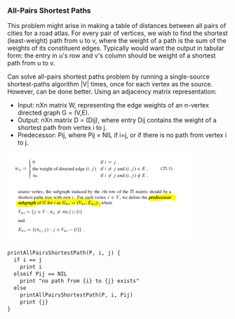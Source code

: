 ### All-Pairs Shortest Paths

This problem might arise in making a table of distances between all pairs of cities for a road atlas. For every pair of vertices, we wish to find the shortest (least-weight) path from u to v, where the weight of a path is the sum of the weights of its constituent edges. Typically would want the output in tabular form: the entry in u's row and v's column should be weight of a shortest path from u to v.

Can solve all-pairs shortest paths problem by running a single-source shortest-paths algorithm |V| times, once for each vertex as the source. However, can be done better. Using an adjacency matrix representation:
- Input: nXn matrix W, representing the edge weights of an n-vertex directed graph G = (V,E). 
- Output: nXn matrix D = (Dij), where entry Dij contains the weight of a shortest path from vertex i to j.
- Predecessor: Pij, where Pij = NIL if i=j, or if there is no path from vertex i to j. 

<img src="../../../images/all-pairs-basics.PNG">

```
printAllPairsShortestPath(P, i, j) {
  if i == j
    print i
  elseif Pij == NIL
    print "no path from {i} to {j} exists"
  else
    printAllPairsShortestPath(P, i, Pij)
    print {j}
}
```
